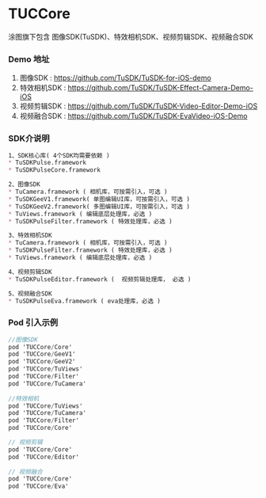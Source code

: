 # TUCCore

涂图旗下包含 图像SDK(TuSDK)、特效相机SDK、视频剪辑SDK、视频融合SDK

### Demo 地址

1. 图像SDK : https://github.com/TuSDK/TuSDK-for-iOS-demo
2. 特效相机SDK : https://github.com/TuSDK/TuSDK-Effect-Camera-Demo-iOS
3. 视频剪辑SDK : https://github.com/TuSDK/TuSDK-Video-Editor-Demo-iOS
4. 视频融合SDK : https://github.com/TuSDK/TuSDK-EvaVideo-iOS-Demo

### SDK介说明

```markdown
1、SDK核心库( 4个SDK均需要依赖 )
* TuSDKPulse.framework
* TuSDKPulseCore.framework

2、图像SDK
* TuCamera.framework ( 相机库，可按需引入，可选 )
* TuSDKGeeV1.framework( 单图编辑UI库，可按需引入，可选 )
* TuSDKGeeV2.framework( 多图编辑UI库，可按需引入，可选 )
* TuViews.framework ( 编辑底层处理库，必选 )
* TuSDKPulseFilter.framework ( 特效处理库，必选 )

3、特效相机SDK
* TuCamera.framework ( 相机库，可按需引入，可选 )
* TuSDKPulseFilter.framework ( 特效处理库，必选 )
* TuViews.framework ( 编辑底层处理库，必选 )

4、视频剪辑SDK
* TuSDKPulseEditor.framework (  视频剪辑处理库， 必选 )

5、视频融合SDK
* TuSDKPulseEva.framework ( eva处理库，必选 )
```

### Pod 引入示例

```objective-c
//图像SDK
pod 'TUCCore/Core'
pod 'TUCCore/GeeV1'
pod 'TUCCore/GeeV2'
pod 'TUCCore/TuViews'
pod 'TUCCore/Filter'
pod 'TUCCore/TuCamera'
 
//特效相机
pod 'TUCCore/TuViews'
pod 'TUCCore/TuCamera'
pod 'TUCCore/Filter'
pod 'TUCCore/Core'

// 视频剪辑
pod 'TUCCore/Core'
pod 'TUCCore/Editor'
  
// 视频融合
pod 'TUCCore/Core'
pod 'TUCCore/Eva'
```

